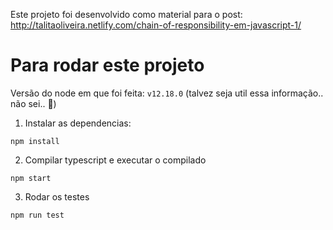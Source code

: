 Este projeto foi desenvolvido como material para o post:
http://talitaoliveira.netlify.com/chain-of-responsibility-em-javascript-1/

# Para rodar este projeto

Versão do node em que foi feita: `v12.18.0` (talvez seja util essa informação.. não sei.. 🤔)

1. Instalar as dependencias:

```
npm install
```

2. Compilar typescript e executar o compilado

```
npm start
```

3. Rodar os testes

```
npm run test
```
